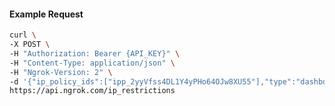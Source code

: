 <!-- Code generated for API Clients. DO NOT EDIT. -->

#### Example Request

```bash
curl \
-X POST \
-H "Authorization: Bearer {API_KEY}" \
-H "Content-Type: application/json" \
-H "Ngrok-Version: 2" \
-d '{"ip_policy_ids":["ipp_2yyVfss4DL1Y4yPHo64OJw8XU55"],"type":"dashboard"}' \
https://api.ngrok.com/ip_restrictions
```
